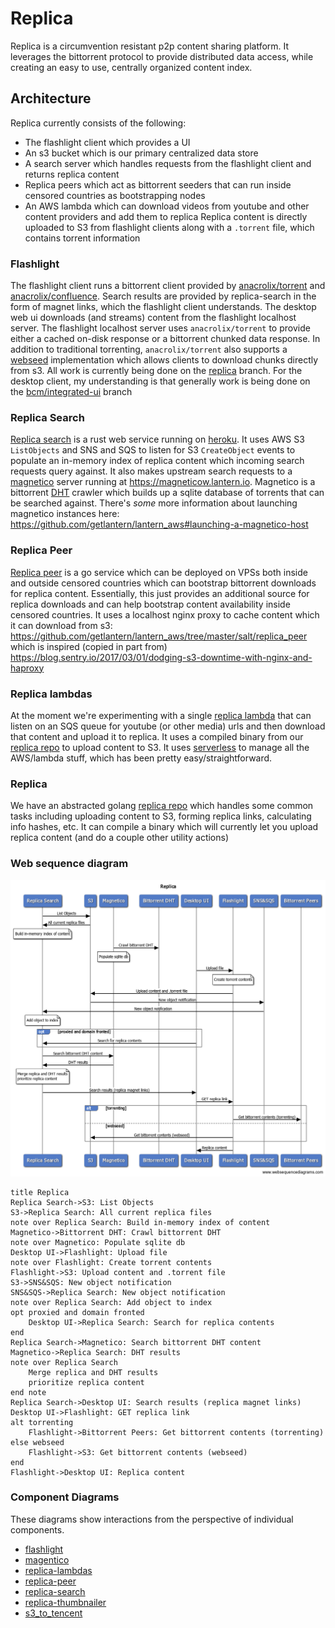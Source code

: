 # Replica
Replica is a circumvention resistant p2p content sharing platform.
It leverages the bittorrent protocol to provide distributed data access, while creating an easy to use, centrally organized content index.

## Architecture
Replica currently consists of the following:
- The flashlight client which provides a UI
- An s3 bucket which is our primary centralized data store
- A search server which handles requests from the flashlight client and returns replica content
- Replica peers which act as bittorrent seeders that can run inside censored countries as bootstrapping nodes
- An AWS lambda which can download videos from youtube and other content providers and add them to replica
Replica content is directly uploaded to S3 from flashlight clients along with a `.torrent` file, which contains torrent information

### Flashlight
The flashlight client runs a bittorrent client provided by [anacrolix/torrent](https://github.com/anacrolix/torrent) and [anacrolix/confluence](github.com/anacrolix/confluence).
Search results are provided by replica-search in the form of magnet links, which the flashlight client understands.
The desktop web ui downloads (and streams) content from the flashlight localhost server.
The flashlight localhost server uses `anacrolix/torrent` to provide either a cached on-disk response or a bittorrent chunked data response.
In addition to traditional torrenting, `anacrolix/torrent` also supports a [webseed](https://www.bittorrent.org/beps/bep_0019.html) implementation which allows clients to download chunks directly from s3.
All work is currently being done on the [replica](https://github.com/getlantern/flashlight/tree/replica) branch. For the desktop client, my understanding is that generally work is being done on the [bcm/integrated-ui](https://github.com/getlantern/lantern-desktop-ui/tree/bcm/integrated-ui) branch

### Replica Search
[Replica search](https://github.com/getlantern/replica-search) is a rust web service running on [heroku](https://dashboard.heroku.com/apps/replica-search).
It uses AWS S3 `ListObjects` and SNS and SQS to listen for S3 `CreateObject` events to populate an in-memory index of replica content which incoming search requests query against.
It also makes upstream search requests to a [magnetico](https://github.com/boramalper/magnetico) server running at https://magneticow.lantern.io. 
Magnetico is a bittorrent [DHT](https://en.wikipedia.org/wiki/Mainline_DHT) crawler which builds up a sqlite database of torrents that can be searched against.
There's _some_ more information about launching magnetico instances here: https://github.com/getlantern/lantern_aws#launching-a-magnetico-host

### Replica Peer
[Replica peer](https://github.com/getlantern/replica-peer) is a go service which can be deployed on VPSs both inside and outside censored countries which can bootstrap bittorrent downloads for replica content.
Essentially, this just provides an additional source for replica downloads and can help bootstrap content availability inside censored countries.
It uses a localhost nginx proxy to cache content which it can download from s3: https://github.com/getlantern/lantern_aws/tree/master/salt/replica_peer which is inspired (copied in part from) https://blog.sentry.io/2017/03/01/dodging-s3-downtime-with-nginx-and-haproxy

### Replica lambdas
At the moment we're experimenting with a single [replica lambda](https://github.com/getlantern/replica-lambdas) that can listen on an SQS queue for youtube (or other media) urls and then download that content and upload it to replica.
It uses a compiled binary from our [replica repo](https://github.com/getlantern/replica) to upload content to S3.
It uses [serverless](https://www.serverless.com/) to manage all the AWS/lambda stuff, which has been pretty easy/straightforward.

### Replica
We have an abstracted golang [replica repo](https://github.com/getlantern/replica) which handles some common tasks including uploading content to S3, forming replica links, calculating info hashes, etc.
It can compile a binary which will currently let you upload replica content (and do a couple other utility actions)

### Web sequence diagram
![Web Sequence Diagram](./sequence.png)
```
title Replica
Replica Search->S3: List Objects
S3->Replica Search: All current replica files
note over Replica Search: Build in-memory index of content
Magnetico->Bittorrent DHT: Crawl bittorrent DHT
note over Magnetico: Populate sqlite db
Desktop UI->Flashlight: Upload file
note over Flashlight: Create torrent contents 
Flashlight->S3: Upload content and .torrent file
S3->SNS&SQS: New object notification
SNS&SQS->Replica Search: New object notification
note over Replica Search: Add object to index
opt proxied and domain fronted
    Desktop UI->Replica Search: Search for replica contents
end
Replica Search->Magnetico: Search bittorrent DHT content
Magnetico->Replica Search: DHT results
note over Replica Search
    Merge replica and DHT results 
    prioritize replica content
end note
Replica Search->Desktop UI: Search results (replica magnet links)
Desktop UI->Flashlight: GET replica link
alt torrenting
    Flashlight->Bittorrent Peers: Get bittorrent contents (torrenting)
else webseed
    Flashlight->S3: Get bittorrent contents (webseed)
end
Flashlight->Desktop UI: Replica content
```

### Component Diagrams

These diagrams show interactions from the perspective of individual components.

* [flashlight](https://docs.google.com/drawings/d/1uWvZj-mnJf3gs5U4htfWuQMAP9RvFsq19br8DoipLK8/edit?usp=sharing)
* [magentico](https://docs.google.com/drawings/d/1CJlvh9l0V_U0E8x98LdrhdUs8SIoJZlqYmpAVlQ_tb8/edit?usp=sharing)
* [replica-lambdas](https://docs.google.com/drawings/d/1RF9YRbwAFMf5B8cThPqj8F11BsUCBwa6Z5fjgZ8OBwQ/edit?usp=sharing)
* [replica-peer](https://docs.google.com/drawings/d/1hbflWMhDDSCJGJb9ubNETyEHio75LBU6Ns5_f7MYfoQ/edit?usp=sharing)
* [replica-search](https://docs.google.com/drawings/d/1ZCCufu6DH90fddT_l-U2UMnAX-rQJwjFkzGiVc51ass/edit?usp=sharing)
* [replica-thumbnailer](https://docs.google.com/drawings/d/188jxiuFrroiwNs3Mhaih8mnQtC5S6XgKYcZ6EXrJp7w/edit?usp=sharing)
* [s3_to_tencent](https://docs.google.com/drawings/d/1k9sMTiPwc3kKOUdTocmeDFKSSClgAsAzUVlWgiSjDf0/edit?usp=sharing)
